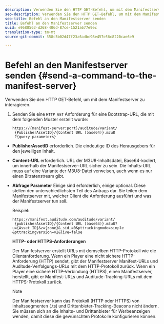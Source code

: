 ```yaml
---
description: Verwenden Sie den HTTP GET-Befehl, um mit dem Manifestserver zu interagieren.
seo-description: Verwenden Sie den HTTP GET-Befehl, um mit dem Manifestserver zu interagieren.
seo-title: Befehl an den Manifestserver senden
title: Befehl an den Manifestserver senden
uuid: e9680563-d268-406d-87ce-1521a677e9ec
translation-type: tm+mt
source-git-commit: 358c5b02d47f23a6adbc98e457e56c8220cae6e9

---
```



# Befehl an den Manifestserver senden {#send-a-command-to-the-manifest-server}

Verwenden Sie den HTTP GET-Befehl, um mit dem Manifestserver zu interagieren.

1. Senden Sie eine `HTTP GET` Anforderung für eine Bootstrap-URL, die mit dem folgenden Muster erstellt wurde:

   ```
   https://{manifest-server:port}/auditude/variant/
    {PublisherAssetID}/{Content URL (base64)}.m3u8
    ?{query parameters}
   ```

* **PublisherAssetID** erforderlich. Die eindeutige ID des Herausgebers für den jeweiligen Inhalt.

* **Content-URL** erforderlich. URL der M3U8-Inhaltsdatei, Base64-kodiert, um innerhalb der Manifestserver-URL sicher zu sein. Die Inhalts-URL muss auf eine Variante der M3U8-Datei verweisen, auch wenn es nur einen Bitratenstream gibt.

* **Abfrage Parameter** Einige sind erforderlich, einige optional. Diese stellen den unterschiedlichsten Teil des Antrags dar. Sie teilen dem Manifestserver mit, welcher Client die Anforderung ausführt und was der Manifestserver tun soll.

   Beispiel:

   ```
   https://manifest.auditude.com/auditude/variant/
    {publisherAssetID}/{Content URL (base64)}.m3u8?
   u={Asset ID}&z={zone}&_sid_=0&pttrackingmode=simple
   &pttrackingversion=v2&live=false
   ```

   **HTTP- oder HTTPS-Anforderungen**

   Der Manifestserver erstellt URLs mit demselben HTTP-Protokoll wie die Clientanforderung. Wenn ein Player eine nicht sichere HTTP-Anforderung (HTTP) sendet, gibt der Manifestserver Manifest-URLs und Auditude-Verfolgungs-URLs mit dem HTTP-Protokoll zurück. Wenn ein Player eine sichere HTTP-Verbindung (HTTPS), einen Manifestserver, herstellt, gibt er Manifest-URLs und Auditude-Tracking-URLs mit dem HTTPS-Protokoll zurück.

   >[!NOTE]
   >
   >Der Manifestserver kann das Protokoll (HTTP oder HTTPS) von Inhaltssegmenten (.ts) und Drittanbieter-Tracking-Beacons nicht ändern. Sie müssen sich an die Inhalts- und Drittanbieter für Werbeanzeigen wenden, damit diese die gewünschten Protokolle konfigurieren können.